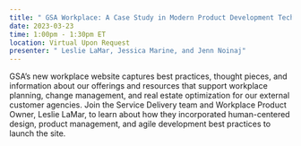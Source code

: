 ```yaml
---
title: " GSA Workplace: A Case Study in Modern Product Development Tech Talk "
date: 2023-03-23
time: 1:00pm - 1:30pm ET
location: Virtual Upon Request
presenter: " Leslie LaMar, Jessica Marine, and Jenn Noinaj"
---
```

<!--StartFragment-->

GSA’s new workplace website captures best practices, thought pieces, and information about our offerings and resources that support workplace planning, change management, and real estate optimization for our external customer agencies. Join the Service Delivery team and Workplace Product Owner, Leslie LaMar, to learn about how they incorporated human-centered design, product management, and agile development best practices to launch the site.



<!--EndFragment-->